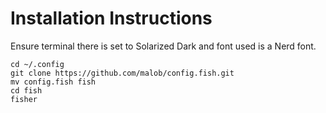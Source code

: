 # Installation Instructions
Ensure terminal there is set to Solarized Dark and font used is a Nerd font.

```
cd ~/.config
git clone https://github.com/malob/config.fish.git
mv config.fish fish
cd fish
fisher
```
